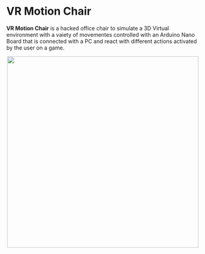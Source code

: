 # VR Motion Chair
<b>VR Motion Chair</b> is a hacked office chair to simulate a 3D Virtual environment with a vaiety of movementes controlled with an Arduino Nano Board that is connected with a PC and react with different actions activated by the user on a game.

<p align="center">
  <img  src="../Documentation/media/nasa_esquema.png" width="500"/>
</p>
 	
